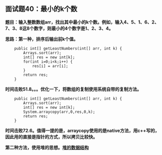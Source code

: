 ## 面试题40：最小的k个数
**题目：输入整数数组arr，找出其中最小的k个数。例如，输入4、5、1、6、2、7、3、8这8个数字，则最小的4个数字是1、2、3、4。**

**思路：第一种，排序后输出前k个值。**
```
	public int[] getLeastNumbers(int[] arr, int k) {
		Arrays.sort(arr);
		int[] res = new int[k];
		for(int i=0;i<k;i++) {
			res[i] = arr[i];
		}
		return res;
    }
```
**时间击败51.8。。。优化一下，将数组的复制使用系统自带的复制方法。**
```
	public int[] getLeastNumbers(int[] arr, int k) {
		Arrays.sort(arr);
		int[] res = new int[k];
		System.arraycopy(arr,0,res,0,k);
		return res;
    }
```
**时间击败72.6。值得一提的是，arraycopy使用的是native方法，用c++写的，因此用的直接是指针的方式，所以拷贝比较快。**

**第二种方法，使用堆的思想。[堆的数据结构]()**
